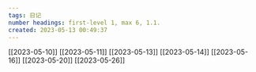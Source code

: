 ```yaml
---
tags: 日记
number headings: first-level 1, max 6, 1.1.
created: 2023-05-13 00:49:37
---
```


[[2023-05-10]]
[[2023-05-11]]
[[2023-05-13]]
[[2023-05-14]]
[[2023-05-16]]
[[2023-05-20]]
[[2023-05-26]]